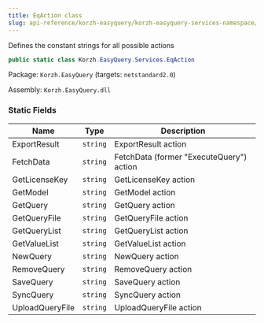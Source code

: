 ```yaml
---
title: EqAction class
slug: api-reference/korzh-easyquery/korzh-easyquery-services-namespace/eqaction-class
---
```

Defines the constant strings for all possible actions
```csharp
public static class Korzh.EasyQuery.Services.EqAction

```
Package: `Korzh.EasyQuery` (targets: `netstandard2.0`)

Assembly: `Korzh.EasyQuery.dll`

### Static Fields

| Name | Type | Description | 
| --- | --- | --- | 
| ExportResult | `string` | ExportResult action | 
| FetchData | `string` | FetchData (former "ExecuteQuery") action | 
| GetLicenseKey | `string` | GetLicenseKey action | 
| GetModel | `string` | GetModel action | 
| GetQuery | `string` | GetQuery action | 
| GetQueryFile | `string` | GetQueryFile action | 
| GetQueryList | `string` | GetQueryList action | 
| GetValueList | `string` | GetValueList action | 
| NewQuery | `string` | NewQuery action | 
| RemoveQuery | `string` | RemoveQuery action | 
| SaveQuery | `string` | SaveQuery action | 
| SyncQuery | `string` | SyncQuery action | 
| UploadQueryFile | `string` | UploadQueryFile action |